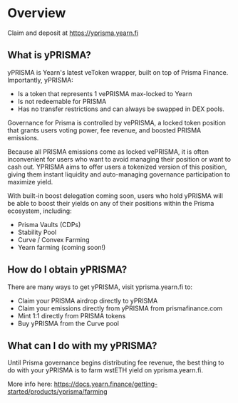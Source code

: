# Overview

Claim and deposit at https://yprisma.yearn.fi

## What is yPRISMA?

yPRISMA is Yearn's latest veToken wrapper, built on top of Prisma Finance. Importantly, yPRISMA:

- Is a token that represents 1 vePRISMA max-locked to Yearn 
- Is not redeemable for PRISMA
- Has no transfer restrictions and can always be swapped in DEX pools.

Governance for Prisma is controlled by vePRISMA, a locked token position that grants users voting power, fee revenue, and boosted PRISMA emissions.

Because all PRISMA emissions come as locked vePRISMA, it is often inconvenient for users who want to avoid managing their position or want to cash out. YPRISMA aims to offer users a tokenized version of this position, giving them instant liquidity and auto-managing governance participation to maximize yield.

With built-in boost delegation coming soon, users who hold yPRISMA will be able to boost their yields on any of their positions within the Prisma ecosystem, including:

- Prisma Vaults (CDPs)
- Stability Pool
- Curve / Convex Farming
- Yearn farming (coming soon!)

## How do I obtain yPRISMA?

There are many ways to get yPRISMA, visit yprisma.yearn.fi to:

- Claim your PRISMA airdrop directly to yPRISMA
- Claim your emissions directly from yPRISMA from prismafinance.com
- Mint 1:1 directly from PRISMA tokens
- Buy yPRISMA from the Curve pool


## What can I do with my yPRISMA?

Until Prisma governance begins distributing fee revenue, the best thing to do with your yPRISMA is to farm wstETH yield on yprisma.yearn.fi.

More info here: https://docs.yearn.finance/getting-started/products/yprisma/farming
